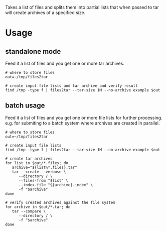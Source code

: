 Takes a list of files and splits them into partial lists that when passed to
tar will create archives of a specified size.


# Usage #

## standalone mode ##
Feed it a list of files and you get one or more tar archives.

```shell
# where to store files
out=~/tmp/files2tar

# create input file lists and tar archive and verify result
find /tmp -type f | files2tar --tar-size 1M --no-archive example $out
```

## batch usage ##
Feed it a list of files and you get one or more file lists for further processing.
e.g. for submiting to a batch system where archives are created in parallel.

```shell
# where to store files
out=~/tmp/files2tar

# create input file lists
find /tmp -type f | files2tar --tar-size 1M --no-archive example $out

# create tar archives
for list in $out/*.files; do
   archive="${list%*.files}.tar"
   tar --create --verbose \
      --directory / \
      --files-from "$list" \
      --index-file "${archive}.index" \
      -f "$archive"
done

# verify created archives against the file system
for archive in $out/*.tar; do
   tar --compare \
      --directory / \
      -f "$archive"
done
```
